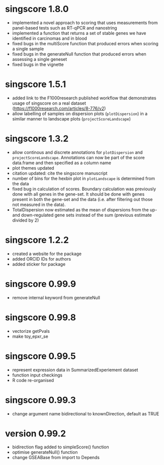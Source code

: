 # singscore 1.8.0
* implemented a novel approach to scoring that uses measurements from panel-based tests such as RT-qPCR and nanostring
* implemented a function that returns a set of stable genes we have identified in carcinomas and in blood
* fixed bugs in the multiScore function that produced errors when scoring a single sample
* fixed bugs in the generateNull function that produced errors when assessing a single geneset
* fixed bugs in the vignette

# singscore 1.5.1
* added link to the F1000research published workflow that demonstrates usage of singscore on a real dataset (https://f1000research.com/articles/8-776/v2)
* allow labelling of samples on dispersion plots (`plotDispersion`) in a similar manner to landscape plots (`projectScoreLandscape`)

# singscore 1.3.2
* allow continous and discrete annotations for `plotDispersion` and `projectScoreLandscape`. Annotations can now be part of the score data.frame and then specified as a column name
* plot themes updated
* citation updated: cite the singscore manuscript
* number of bins for the hexbin plot in `plotLandscape` is determined from the data
* fixed bug in calculation of scores. Boundary calculation was previously done with all genes in the gene-set. It should be done with genes present in both the gene-set and the data (i.e. after filtering out those not measured in the data).
* TotalDispersion now estimated as the mean of dispersions from the up- and down-regulated gene sets instead of the sum (previous estimate divided by 2)

# singscore 1.2.2
* created a website for the package
* added ORCID IDs for authors
* added sticker for package

# singscore 0.99.9
* remove internal keyword from generateNull

# singscore 0.99.8
* vectorize getPvals
* make toy_epxr_se

# singscore 0.99.5
* represent expression data in SummarizedExperiement dataset
* function input checkings
* R code re-organised

# singscore 0.99.3
* change argument name bidirectional to knownDirection, default as TRUE

# version 0.99.2
* bidirection flag added to simpleScore() function
* optimise generateNull() function
* change GSEABase from import to Depends

